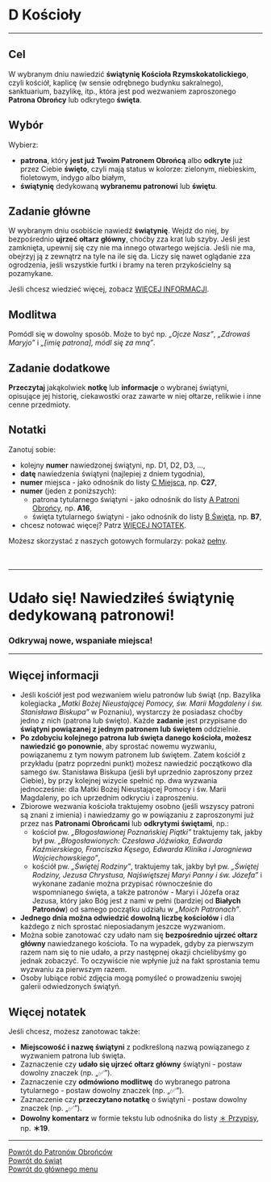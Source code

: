 # <span class="status status-list"><span class="status status-list">D</span> Kościoły</span>
---
## Cel
W <span class="selected-day-info">wybranym dniu</span> nawiedzić **świątynię Kościoła Rzymskokatolickiego**, czyli kościół, kaplicę (w sensie odrębnego budynku sakralnego), sanktuarium, bazylikę, itp., która jest pod wezwaniem zaproszonego **Patrona Obrońcy** lub odkrytego **święta**.
## Wybór
Wybierz:
- **patrona**, który **jest już Twoim Patronem Obrońcą** albo **odkryte** już przez Ciebie **święto**, czyli mają status w kolorze: <span class="status status-green">zielonym</span>, <span class="status status-blue">niebieskim</span>, <span class="status status-violet">fioletowym</span>, <span class="status status-indigo">indygo</span> albo <span class="status status-white">białym</span>,
- **świątynię** dedykowaną **wybranemu patronowi** lub **świętu**.
## Zadanie główne
W <span class="selected-day-info">wybranym dniu</span> osobiście nawiedź **świątynię**. Wejdź do niej, by bezpośrednio **ujrzeć ołtarz główny**, choćby zza krat lub szyby. Jeśli jest zamknięta, upewnij się czy nie ma innego otwartego wejścia. Jeśli nie ma, obejrzyj ją z zewnątrz na tyle na ile się da. Liczy się nawet oglądanie zza ogrodzenia, jeśli wszystkie furtki i bramy na teren przykościelny są pozamykane.

Jeśli chcesz wiedzieć więcej, zobacz [WIĘCEJ INFORMACJI](#koscioly-wiecej-informacji).
## Modlitwa
Pomódl się w dowolny sposób. Może to być np. _„Ojcze Nasz”_, _„Zdrowaś Maryjo”_ i _„[imię patrona], módl się za mną”_.
## Zadanie dodatkowe
**Przeczytaj** jakąkolwiek **notkę** lub **informacje** o wybranej świątyni, opisujące jej historię, ciekawostki oraz zawarte w niej ołtarze, relikwie i inne cenne przedmioty.
## Notatki
Zanotuj sobie:
- kolejny **numer** nawiedzonej świątyni, np. D1, D2, D3, ...,
- **datę** nawiedzenia świątyni (najlepiej z dniem tygodnia),
- **numer** miejsca - jako odnośnik do listy [<span class="status status-list"><span class="status status-list">C</span> Miejsca</span>](miejsca.md), np. **C27**,
- **numer** (jeden z poniższych):
    - patrona tytularnego świątyni - jako odnośnik do listy [<span class="status status-list"><span class="status status-blue">A</span> Patroni Obrońcy</span>](patroni_obroncy.md), np. **A16**,
    - święta tytularnego świątyni - jako odnośnik do listy [<span class="status status-list"><span class="status status-white">B</span> Święta</span>](swieta.md), np. **B7**,
- chcesz notować więcej? Patrz [WIĘCEJ NOTATEK](#koscioly-wiecej-notatek).

Możesz skorzystać z naszych gotowych formularzy: pokaż [pełny](../../pl/pdf/lista_v1_d_koscioly.pdf).
<br />
<br />
<br />

---
# Udało się! Nawiedziłeś świątynię dedykowaną patronowi!
### Odkrywaj nowe, wspaniałe miejsca!
---

## <span id="koscioly-wiecej-informacji">Więcej informacji</span>
- Jeśli kościół jest pod wezwaniem wielu patronów lub świąt (np. Bazylika kolegiacka _„Matki Bożej Nieustającej Pomocy, św. Marii Magdaleny i św. Stanisława Biskupa”_ w Poznaniu), wystarczy że posiadasz choćby jedno z nich (patrona lub święto). Każde **zadanie** jest przypisane do **świątyni powiązanej z jednym patronem lub świętem** oddzielnie.
- **Po zdobyciu kolejnego patrona lub święta danego kościoła, możesz nawiedzić go ponownie**, aby sprostać nowemu wyzwaniu, powiązanemu z tym nowym patronem lub świętem. Zatem kościół z przykładu (patrz poprzedni punkt) możesz nawiedzić początkowo dla samego św. Stanisława Biskupa (jeśli był uprzednio zaproszony przez Ciebie), by przy kolejnej wizycie spełnić np. dwa wyzwania jednocześnie: dla Matki Bożej Nieustającej Pomocy i św. Marii Magdaleny, po ich uprzednim odkryciu i zaproszeniu.
- Zbiorowe wezwania kościoła traktujemy osobno (jeśli wszyscy patroni są znani z imienia) i nawiedzamy go w powiązaniu z zaproszonymi już przez nas **Patronami Obrońcami** lub **odkrytymi świętami**, np.:
  - kościoł pw. _„Błogosławionej Poznańskiej Piątki”_ traktujemy tak, jakby był pw. _„Błogosławionych: Czesława Jóźwiaka, Edwarda Kaźmierskiego, Franciszka Kęsego, Edwarda Klinika i Jarogniewa Wojciechowskiego”_,
  - kościół pw. _„Świętej Rodziny”_, traktujemy tak, jakby był pw. _„Świętej Rodziny, Jezusa Chrystusa, Najświętszej Maryi Panny i św. Józefa”_ i wykonane zadanie można przypisać równocześnie do wspomnianego święta, a także patronów - Maryi i Józefa oraz Jezusa, który jako Bóg jest z nami w pełni (bardziej od **Białych Patronów**) od samego początku udziału w _„Moich Patronach”_.
- **Jednego dnia można odwiedzić dowolną liczbę kościołów** i dla każdego z nich sprostać nieposiadanym jeszcze wyzwaniom.
- Można sobie zanotować czy udało nam się **bezpośrednio ujrzeć ołtarz główny** nawiedzanego kościoła. To na wypadek, gdyby za pierwszym razem nam się to nie udało, a przy następnej okazji chcielibyśmy go jednak zobaczyć. To oczywiście nie wpłynie już na fakt sprostania temu wyzwaniu za pierwszym razem.
- Osoby lubiące robić zdjęcia mogą pomyśleć o prowadzeniu swojej galerii odwiedzonych świątyń.
## <span id="koscioly-wiecej-notatek">Więcej notatek</span>
Jeśli chcesz, możesz zanotowac także:
- **Miejscowość i nazwę świątyni** z podkreśloną nazwą powiązanego z wyzwaniem patrona lub święta.
- Zaznaczenie czy **udało się ujrzeć ołtarz główny** świątyni - postaw dowolny znaczek (np. „✅”).
- Zaznaczenie czy **odmówiono modlitwę** do wybranego patrona tytularnego - postaw dowolny znaczek (np. „✅”).
- Zaznaczenie czy **przeczytano notatkę** o świątyni - postaw dowolny znaczek (np. „✅”).
- **Dowolny komentarz** w formie tekstu lub odnośnika do listy [<span class="status status-list"><span class="status status-list">＊</span> Przypisy</span>](przypisy.md), np. **＊19**.

---
[Powrót do Patronów Obrońców](patroni_obroncy.md)  
[Powrót do świąt](swieta.md)  
[Powrót do głównego menu](index.md)

